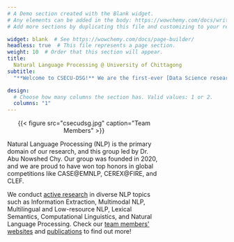 ```yaml
---
# A Demo section created with the Blank widget.
# Any elements can be added in the body: https://wowchemy.com/docs/writing-markdown-latex/
# Add more sections by duplicating this file and customizing to your requirements.

widget: blank  # See https://wowchemy.com/docs/page-builder/
headless: true  # This file represents a page section.
weight: 10  # Order that this section will appear.
title: 
  Natural Language Processing @ University of Chittagong
subtitle:
  "**Welcome to CSECU-DSG!** We are the first-ever [Data Science research group](https://csecu-dsg.github.io/) at the [University of Chittagong](https://cu.ac.bd/)"

design:
  # Choose how many columns the section has. Valid values: 1 or 2.
  columns: "1"
---
```

<div style="width: 100%; overflow: hidden;">

<div style="width:70%; float: left;">

<center>{{< figure src="csecudsg.jpg" caption="Team Members" >}}</center>

Natural Language Processing (NLP) is the primary domain of our research, and this group led by Dr. Abu Nowshed Chy. Our group was founded in 2020, and we are proud to have won top honors in global competitions like CASE@EMNLP, CEREX@FIRE, and CLEF.

We conduct [active research](research) in diverse NLP topics such as Information Extraction, Multimodal NLP, Multilingual and Low-resource NLP, Lexical Semantics, Computational Linguistics, and Natural Language Processing.
Check our [team members' websites](people) and [publications](publication) to find out more! 
 
</div>

<div style="margin-left: 960px;">
<a class="twitter-timeline" data-width="500" data-height="750" href="https://twitter.com/AkramHossain_cu?ref_src=twsrc%5Etfw">Tweets by CSECU-DSG</a> <script async src="https://platform.twitter.com/widgets.js" charset="utf-8"></script>
</div>

</div>
